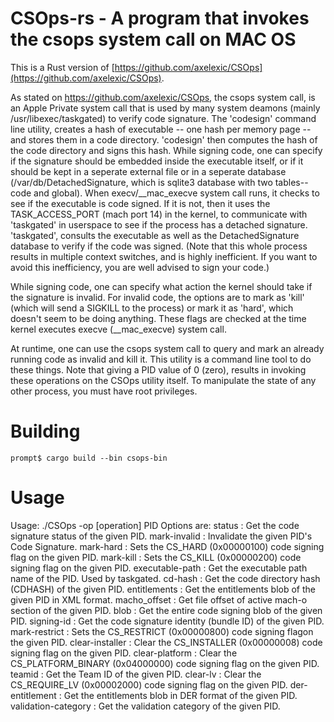 # CSOps-rs - A program that invokes the csops system call on MAC OS

This is a Rust version of [https://github.com/axelexic/CSOps](https://github.com/axelexic/CSOps). 

As stated on  https://github.com/axelexic/CSOps,
the csops system call, is an Apple Private system call that is used by many system deamons (mainly /usr/libexec/taskgated) to verify code signature. The 'codesign' command line utility, creates a hash of executable -- one hash per memory page -- and stores them in a code directory. 'codesign' then computes the hash of the code directory and signs this hash. While signing code, one can specify if the signature should be embedded inside the executable itself, or if it should be kept in a seperate external file or in a seperate database (/var/db/DetachedSignature, which is  sqlite3 database with two tables-- code and global). When execv/__mac_execve system call runs, it checks to see if the executable is code signed. If it is not, then it uses the TASK_ACCESS_PORT (mach port 14) in the kernel, to communicate with 'taskgated' in userspace to see if the process has a detached signature. 'taskgated', consults the executable as well as the DetachedSignature database to verify if the code was signed. (Note that this whole process results in multiple context switches, and is highly inefficient. If you want to avoid this inefficiency, you are well advised to sign your code.)

While signing code, one can specify what action the kernel should take if the signature is invalid. For invalid code, the options are to mark as 'kill' (which will send a SIGKILL to the process) or mark it as 'hard', which doesn't seem to be doing anything. These flags are checked at the time kernel executes execve (__mac_execve) system call. 

At runtime, one can use the csops system call to query and mark an already running code as invalid and kill it. This utility is a command line tool to do these things. Note that giving a PID value of 0 (zero), results in invoking these operations on the CSOps utility itself. To manipulate the state of any other process, you must have root privileges.

# Building

```
prompt$ cargo build --bin csops-bin

```

# Usage 


Usage: ./CSOps -op [operation] PID
Options are:
	status                  : Get the code signature status of the given PID.
	mark-invalid            : Invalidate the given PID's Code Signature.
	mark-hard               : Sets the CS_HARD (0x00000100) code signing flag on the given PID.
	mark-kill               : Sets the CS_KILL (0x00000200) code signing flag on the given PID.
	executable-path         : Get the executable path name of the PID. Used by taskgated.
	cd-hash                  : Get the code directory hash (CDHASH) of the given PID.
	entitlements             : Get the entitlements blob of the given PID in XML format.
	macho_offset            : Get file offset of active mach-o section of the given PID.
	blob                    : Get the entire code signing blob of the given PID.
	signing-id               : Get the code signature identity (bundle ID) of the given PID.
	mark-restrict           : Sets the CS_RESTRICT (0x00000800) code signing flagon the given PID.
	clear-installer         : Clear the CS_INSTALLER (0x00000008) code signing flag on the given PID.
	clear-platform          : Clear the CS_PLATFORM_BINARY (0x04000000) code signing flag on the given PID.
	teamid                  : Get the Team ID of the given PID.
	clear-lv                : Clear the CS_REQUIRE_LV (0x00002000) code signing flag on the given PID.
	der-entitlement         : Get the entitlements blob in DER format of the given PID.
	validation-category     : Get the validation category of the given PID.
